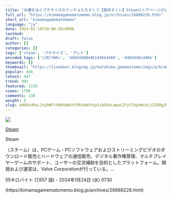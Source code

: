 ```yaml
---
title: "水槽を泳ぐプチサイズのマッチョたちすくう【筋肉すくい】Steamストアページが公開。最大4人でのプレイにも対応 "
full_url: "https://kimamagamematomemo.blog.jp/archives/26886226.html"
short_url: "kimamagamematomemo"
language: "ja"
date: 2024-02-10T20:00:36+0900
lastmod: 
draft: false
author: []
categories: []
tags: ['steam', 'プチサイズ', 'プレイ']
encoded_tags: ['c3RlYW0=', '44OX44OB44K144Kk44K6', '44OX44Os44Kk']
keywords: []
thumbnail: "https://livedoor.blogimg.jp/matakima_gamematome/imgs/a/b/ab160b85.jpg"
popular: 456
latest: 447
trend: 995
featured: 1150
views: 1708
comments: 138
weight: 5
slug: aHR0cHMvL2tpbWFtYWdhbWVtYXRvbWVtby5ibG9nLmpwL2FyY2hpdmVzLzI2ODg2MjI2Lmh0bWw=
---
```


![](https://livedoor.blogimg.jp/matakima_gamematome/imgs/a/b/ab160b85.jpg)

<div><a target='_blank' href='https//ja.wikipedia.org/wiki/Steam' title='Steam'><p>Steam</p></a> <p class='searchresult'><p>Steam</p>（スチーム）は、PCゲーム・PCソフトウェアおよびストリーミングビデオのダウンロード販売とハードウェアの通信販売、デジタル著作権管理、マルチプレイヤーゲームのサポート、ユーザーの交流補助を目的としたプラットフォーム。開発および運営は、Valve Corporationが行っている。…</p> <p class='mw-search-result-data'>55キロバイト (7,657 語) - 2024年1月24日 (水) 0730</p></div>

(https//kimamagamematomemo.blog.jp/archives/26886226.html)
